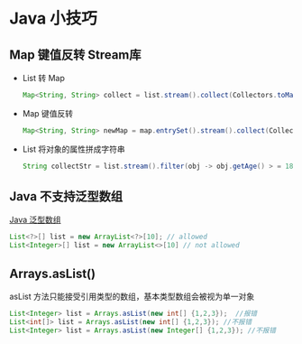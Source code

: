 # Java 小技巧

## Map 键值反转 Stream库

* List 转 Map

  ```java
  Map<String, String> collect = list.stream().collect(Collectors.toMap(obj -> obj.getXXX(), obj -> obj.getYYY()));
  ```
* Map 键值反转

  ```java
  Map<String, String> newMap = map.entrySet().stream().collect(Collectors.toMap(entry -> entry.getValue(), entry -> entry.getKey()));
  ```
* List 将对象的属性拼成字符串

  ```java
  String collectStr = list.stream().filter(obj -> obj.getAge() > = 18).collect(Collectors.joining(","));
  ```

## Java 不支持泛型数组

[Java 泛型数组](https://blog.csdn.net/orzlzro/article/details/7017435)

```java
List<?>[] list = new ArrayList<?>[10]; // allowed
List<Integer>[] list = new ArrayList<>[10] // not allowed
```

## Arrays.asList()

asList 方法只能接受引用类型的数组，基本类型数组会被视为单一对象

```java
List<Integer> list = Arrays.asList(new int[] {1,2,3});  //报错
List<int[]> list = Arrays.asList(new int[] {1,2,3}); //不报错
List<Integer> list = Arrays.asList(new Integer[] {1,2,3}); //不报错
```

